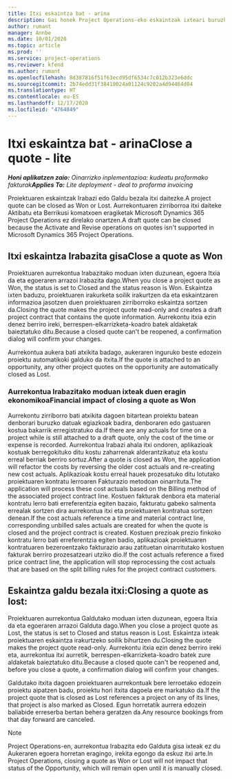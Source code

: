 ```yaml
---
title: Itxi eskaintza bat - arina
description: Gai honek Project Operations-eko eskaintzak ixteari buruzko informazioa ematen du.
author: rumant
manager: Annbe
ms.date: 10/01/2020
ms.topic: article
ms.prod: ''
ms.service: project-operations
ms.reviewer: kfend
ms.author: rumant
ms.openlocfilehash: 8d387816f51f63ecd95df6534c7c012b323e6ddc
ms.sourcegitcommit: 2b74edd31f38410024a01124c9202a4d94464d04
ms.translationtype: HT
ms.contentlocale: eu-ES
ms.lasthandoff: 12/17/2020
ms.locfileid: "4764849"
---
```

# <a name="close-a-quote---lite"></a><span data-ttu-id="d5ab7-103">Itxi eskaintza bat - arina</span><span class="sxs-lookup"><span data-stu-id="d5ab7-103">Close a quote - lite</span></span>

<span data-ttu-id="d5ab7-104">_**Honi aplikatzen zaio:** Oinarrizko inplementazioa: kudeatu proformako fakturak_</span><span class="sxs-lookup"><span data-stu-id="d5ab7-104">_**Applies To:** Lite deployment - deal to proforma invoicing_</span></span>

<span data-ttu-id="d5ab7-105">Proiektuaren eskaintzak Irabazi edo Galdu bezala itxi daitezke.</span><span class="sxs-lookup"><span data-stu-id="d5ab7-105">A project quote can be closed as Won or Lost.</span></span> <span data-ttu-id="d5ab7-106">Aurrekontuaren zirriborroa itxi daiteke Aktibatu eta Berrikusi komatxoen eragiketak Microsoft Dynamics 365 Project Operations ez direlako onartzen.</span><span class="sxs-lookup"><span data-stu-id="d5ab7-106">A draft quote can be closed because the Activate and Revise operations on quotes isn't supported in Microsoft Dynamics 365 Project Operations.</span></span>

## <a name="close-a-quote-as-won"></a><span data-ttu-id="d5ab7-107">Itxi eskaintza Irabazita gisa</span><span class="sxs-lookup"><span data-stu-id="d5ab7-107">Close a quote as Won</span></span>

<span data-ttu-id="d5ab7-108">Proiektuaren aurrekontua Irabazitako moduan ixten duzunean, egoera Itxia da eta egoeraren arrazoi Irabazita dago.</span><span class="sxs-lookup"><span data-stu-id="d5ab7-108">When you close a project quote as Won, the status is set to Closed and the status reason is Won.</span></span> <span data-ttu-id="d5ab7-109">Eskaintza ixten baduzu, proiektuaren irakurketa soilik irakurtzen da eta eskaintzaren informazioa jasotzen duen proiektuaren zirriborroko eskaintza sortzen da.</span><span class="sxs-lookup"><span data-stu-id="d5ab7-109">Closing the quote makes the project quote read-only and creates a draft project contract that contains the quote information.</span></span> <span data-ttu-id="d5ab7-110">Aurrekontu itxia ezin denez berriro ireki, berrespen-elkarrizketa-koadro batek aldaketak baieztatuko ditu.</span><span class="sxs-lookup"><span data-stu-id="d5ab7-110">Because a closed quote can't be reopened, a confirmation dialog will confirm your changes.</span></span>

<span data-ttu-id="d5ab7-111">Aurrekontua aukera bati atxikita badago, aukeraren inguruko beste edozein proiektu automatikoki galduko da itxita.</span><span class="sxs-lookup"><span data-stu-id="d5ab7-111">If the quote is attached to an opportunity, any other project quotes on the opportunity are automatically closed as Lost.</span></span>

### <a name="financial-impact-of-closing-a-quote-as-won"></a><span data-ttu-id="d5ab7-112">Aurrekontua Irabazitako moduan ixteak duen eragin ekonomikoa</span><span class="sxs-lookup"><span data-stu-id="d5ab7-112">Financial impact of closing a quote as Won</span></span>

<span data-ttu-id="d5ab7-113">Aurrekontu zirriborro bati atxikita dagoen bitartean proiektu batean denborari buruzko datuak egiazkoak badira, denboraren edo gastuaren kostua bakarrik erregistratuko da.</span><span class="sxs-lookup"><span data-stu-id="d5ab7-113">If there are any actuals for time on a project while is still attached to a draft quote, only the cost of the time or expense is recorded.</span></span> <span data-ttu-id="d5ab7-114">Aurrekontua Irabazi ahala itxi ondoren, aplikazioak kostuak berregokituko ditu kostu zaharrenak alderantzikatuz eta kostu erreal berriak berriro sortuz.</span><span class="sxs-lookup"><span data-stu-id="d5ab7-114">After a quote is closed as Won, the application will refactor the costs by reversing the older cost actuals and re-creating new cost actuals.</span></span> <span data-ttu-id="d5ab7-115">Aplikazioak kostu erreal hauek prozesatuko ditu lotutako proiektuaren kontratu lerroaren Fakturazio metodoan oinarrituta.</span><span class="sxs-lookup"><span data-stu-id="d5ab7-115">The application will process these cost actuals based on the Billing method of the associated project contract line.</span></span> <span data-ttu-id="d5ab7-116">Kostuen fakturak denbora eta material kontratu lerro bati erreferentzia egiten bazaio, fakturatu gabeko salmenta errealak sortzen dira aurrekontua itxi eta proiektuaren kontratua sortzen denean.</span><span class="sxs-lookup"><span data-stu-id="d5ab7-116">If the cost actuals reference a time and material contract line, corresponding unbilled sales actuals are created for when the quote is closed and the project contract is created.</span></span> <span data-ttu-id="d5ab7-117">Kostuen prezioak prezio finkoko kontratu lerro bati erreferentzia egiten badio, aplikazioak proiektuaren kontratuaren bezeroentzako fakturazio arau zatituetan oinarritutako kostuen fakturak berriro prozesatzeari utziko dio.</span><span class="sxs-lookup"><span data-stu-id="d5ab7-117">If the cost actuals reference a fixed price contract line, the application will stop reprocessing the cost actuals that are based on the split billing rules for the project contract customers.</span></span>

## <a name="closing-a-quote-as-lost"></a><span data-ttu-id="d5ab7-118">Eskaintza galdu bezala itxi:</span><span class="sxs-lookup"><span data-stu-id="d5ab7-118">Closing a quote as lost:</span></span>

<span data-ttu-id="d5ab7-119">Proiektuaren aurrekontua Galdutako moduan ixten duzunean, egoera Itxia da eta egoeraren arrazoi Galduta dago.</span><span class="sxs-lookup"><span data-stu-id="d5ab7-119">When you close a project quote as Lost, the status is set to Closed and status reason is Lost.</span></span> <span data-ttu-id="d5ab7-120">Eskaintza ixteak proiektuaren eskaintza irakurtzeko soilik bihurtzen du.</span><span class="sxs-lookup"><span data-stu-id="d5ab7-120">Closing the quote makes the project quote read-only.</span></span> <span data-ttu-id="d5ab7-121">Aurrekontu itxia ezin denez berriro ireki eta, aurrekontua itxi aurretik, berrespen-elkarrizketa-koadro batek zure aldaketak baieztatuko ditu.</span><span class="sxs-lookup"><span data-stu-id="d5ab7-121">Because a closed quote can't be reopened and, before you close a quote, a confirmation dialog will confirm your changes.</span></span>

<span data-ttu-id="d5ab7-122">Galdutako itxita dagoen proiektuaren aurrekontuak bere lerroetako edozein proiektu aipatzen badu, proiektu hori itxita dagoela ere markatuko da.</span><span class="sxs-lookup"><span data-stu-id="d5ab7-122">If the project quote that is closed as Lost references a project on any of its lines, that project is also marked as Closed.</span></span> <span data-ttu-id="d5ab7-123">Egun horretatik aurrera edozein baliabide erreserba bertan behera geratzen da.</span><span class="sxs-lookup"><span data-stu-id="d5ab7-123">Any resource bookings from that day forward are canceled.</span></span>

> [!NOTE]
> <span data-ttu-id="d5ab7-124">Project Operations-en, aurrekontua Irabazita edo Galduta gisa ixteak ez du Aukeraren egoera horretan eragingo, irekita egongo da eskuz itxi arte.</span><span class="sxs-lookup"><span data-stu-id="d5ab7-124">In Project Operations, closing a quote as Won or Lost will not impact that status of the Opportunity, which will remain open until it is manually closed.</span></span>
